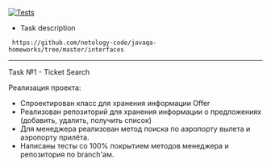 [![Tests](https://github.com/ValeriaBorisova/Radioman/actions/workflows/maven.yml/badge.svg)](https://github.com/ValeriaBorisova/Radioman/actions/workflows/maven.yml)

* Task description 

``` https://github.com/netology-code/javaqa-homeworks/tree/master/interfaces```

________

Task №1 - Ticket Search

Реализация проекта:
* Спроектирован класс для хранения информации Offer
* Реализован репозиторий для хранения информации о предложениях (добавить, удалить, получить список)
* Для менеджера реализован метод поиска по аэропорту вылета и аэропорту прилёта.
* Написаны тесты со 100% покрытием методов менеджера и репозитория по branch'ам.

